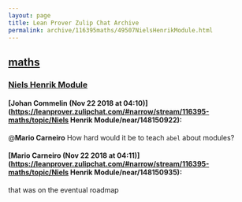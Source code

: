 ```yaml
---
layout: page
title: Lean Prover Zulip Chat Archive 
permalink: archive/116395maths/49507NielsHenrikModule.html
---
```


## [maths](index.html)
### [Niels Henrik Module](49507NielsHenrikModule.html)

#### [Johan Commelin (Nov 22 2018 at 04:10)](https://leanprover.zulipchat.com/#narrow/stream/116395-maths/topic/Niels Henrik Module/near/148150922):
@**Mario Carneiro** How hard would it be to teach `abel` about modules?

#### [Mario Carneiro (Nov 22 2018 at 04:11)](https://leanprover.zulipchat.com/#narrow/stream/116395-maths/topic/Niels Henrik Module/near/148150935):
that was on the eventual roadmap


